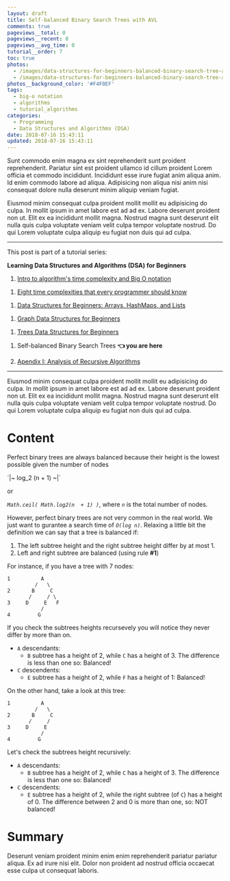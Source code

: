 ```yaml
---
layout: draft
title: Self-balanced Binary Search Trees with AVL
comments: true
pageviews__total: 0
pageviews__recent: 0
pageviews__avg_time: 0
tutorial__order: 7
toc: true
photos:
  - /images/data-structures-for-beginners-balanced-binary-search-tree-avl-small.jpg
  - /images/data-structures-for-beginners-balanced-binary-search-tree-avl-large.jpg
photos__background_color: '#F4F0EF'
tags:
  - big-o notation
  - algorithms
  - tutorial_algorithms
categories:
  - Programming
  - Data Structures and Algorithms (DSA)
date: 2018-07-16 15:43:11
updated: 2018-07-16 15:43:11
---
```



Sunt commodo enim magna ex sint reprehenderit sunt proident reprehenderit. Pariatur sint est proident ullamco id cillum proident Lorem officia et commodo incididunt. Incididunt esse irure fugiat anim aliqua anim. Id enim commodo labore ad aliqua. Adipisicing non aliqua nisi anim nisi consequat dolore nulla deserunt minim aliquip veniam fugiat.

<!-- more -->

Eiusmod minim consequat culpa proident mollit mollit eu adipisicing do culpa. In mollit ipsum in amet labore est ad ad ex. Labore deserunt proident non ut. Elit ex ea incididunt mollit magna. Nostrud magna sunt deserunt elit nulla quis culpa voluptate veniam velit culpa tempor voluptate nostrud. Do qui Lorem voluptate culpa aliquip eu fugiat non duis qui ad culpa.

---
This post is part of a tutorial series:

**Learning Data Structures and Algorithms (DSA) for Beginners**
1. [Intro to algorithm's time complexity and Big O notation](/blog/2018/04/04/how-you-can-change-the-world-learning-data-structures-algorithms-free-online-course-tutorial/)
<!-- 1. Intro to Algorithm's Time Complexity and Big O Notation **👈 you are here** -->

1. [Eight time complexities that every programmer should know](/blog/2018/04/05/most-popular-algorithms-time-complexity-every-programmer-should-know-free-online-tutorial-course/)
<!-- 1. Eight time complexities that every programmer should know **👈 you are here** -->

1. [Data Structures for Beginners: Arrays, HashMaps, and Lists](/blog/2018/04/28/Data-Structures-Time-Complexity-for-Beginners-Arrays-HashMaps-Linked-Lists-Stacks-Queues-tutorial/)
<!-- 1. Data Structures for Beginners: Arrays, HashMaps, and Lists **👈 you are here** -->

1. [Graph Data Structures for Beginners](/blog/2018/05/14/Data-Structures-for-Beginners-Graphs-Time-Complexity-tutorial/)
<!-- 1. Graph Data Structures for Beginners **👈 you are here** -->

1. [Trees Data Structures for Beginners](/blog/2018/06/11/Data-Structures-for-Beginners-Trees-binary-search-tree-tutorial/)
<!-- 1. Trees Data Structures for Beginners **👈 you are here** -->

1. Self-balanced Binary Search Trees **👈 you are here**

1. [Apendix I: Analysis of Recursive Algorithms](/blog/2018/04/24/Analysis-of-Recursive-Algorithms/)
---

Eiusmod minim consequat culpa proident mollit mollit eu adipisicing do culpa. In mollit ipsum in amet labore est ad ad ex. Labore deserunt proident non ut. Elit ex ea incididunt mollit magna. Nostrud magna sunt deserunt elit nulla quis culpa voluptate veniam velit culpa tempor voluptate nostrud. Do qui Lorem voluptate culpa aliquip eu fugiat non duis qui ad culpa.

# Content



Perfect binary trees are always balanced because their height is the lowest possible given the number of nodes

\`|~ log_2 (n + 1) ~|\`

or

*`Math.ceil( Math.log2(n  + 1) )`*, where *`n`* is the total number of nodes.

However, perfect binary trees are not very common in the real world. We just want to gurantee a search time of *`O(log n)`*. Relaxing a little bit the definition we can say that a tree is balanced if:

1. The left subtree height and the right subtree height differ by at most 1.
2. Left and right subtree are balanced (using rule **#1**)

For instance, if you have a tree with 7 nodes:

```
1          A
         /   \
2       B     C
       /     / \
3     D     E   F
           /
4         G
```

If you check the subtrees heights recursevely you will notice they never differ by more than on.

- `A` descendants:
  - `B` subtree has a height of 2, while `C` has a height of 3. The difference is less than one so: Balanced!
- `C` descendents:
  - `E` subtree has a height of 2, while `F` has a height of 1: Balanced!

On the other hand, take a look at this tree:

```
1          A
         /   \
2       B     C
       /     /
3     D     E
           /
4         G
```

Let's check the subtrees height recursively:
- `A` descendants:
  - `B` subtree has a height of 2, while `C` has a height of 3. The difference is less than one so: Balanced!
- `C` descendents:
  - `E` subtree has a height of 2, while the right subtree (of `C`) has a height of 0. The difference between 2 and 0 is more than one, so: NOT balanced!



# Summary

Deserunt veniam proident minim enim enim reprehenderit pariatur pariatur aliqua. Ex ad irure nisi elit. Dolor non proident ad nostrud officia occaecat esse culpa ut consequat laboris.
